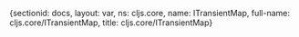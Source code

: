 {sectionid: docs, layout: var, ns: cljs.core, name: ITransientMap, full-name: cljs.core/ITransientMap,
  title: cljs.core/ITransientMap}
